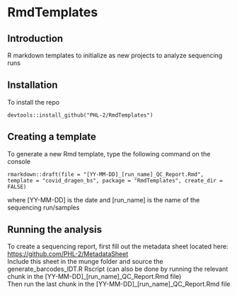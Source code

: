 # RmdTemplates

## Introduction

R markdown templates to initialize as new projects to analyze sequencing runs

## Installation

To install the repo

```
devtools::install_github("PHL-2/RmdTemplates")
```

## Creating a template

To generate a new Rmd template, type the following command on the console

```
rmarkdown::draft(file = "[YY-MM-DD]_[run_name]_QC_Report.Rmd", template = "covid_dragen_bs", package = "RmdTemplates", create_dir = FALSE)
```

where [YY-MM-DD] is the date and [run_name] is the name of the sequencing run/samples

## Running the analysis

To create a sequencing report, first fill out the metadata sheet located here: https://github.com/PHL-2/MetadataSheet<br/>
Include this sheet in the munge folder and source the generate_barcodes_IDT.R Rscript (can also be done by running the relevant chunk in the [YY-MM-DD]\_[run_name]\_QC\_Report.Rmd file)<br/>
Then run the last chunk in the [YY-MM-DD]\_[run_name]\_QC\_Report.Rmd file